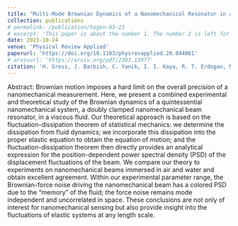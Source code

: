 ```yaml
---
title: "Multi-Mode Brownian Dynamics of a Nanomechanical Resonator in a Viscous Fluid"
collection: publications
# permalink: /publication/hagen-03-23
# excerpt: 'This paper is about the number 1. The number 2 is left for future work.'
date: 2023-10-24
venue: 'Physical Review Applied'
paperurl: 'https://doi.org/10.1103/physrevapplied.20.044061'
# arxivurl: 'https://arxiv.org/pdf/2303.13977'
citation: 'H. Gress, J. Barbish, C. Yanik, I. I. Kaya, R. T. Erdogan, M. S. Hanay, M. Gonzalez, O. Svitelskiy, M. R. Paul, and K. L. Ekinci, “Multi-mode Brownian Dynamics of a Nanomechanical Resonator in a Viscous Fluid," <i>Physical Review Applied</i>, vol. 20, no. 4, p. 044061, Oct. 2023.'
---
```


Abstract: Brownian motion imposes a hard limit on the overall precision of a nanomechanical measurement. Here, we present a combined experimental and theoretical study of the Brownian dynamics of a quintessential nanomechanical system, a doubly clamped nanomechanical beam resonator, in a viscous fluid. Our theoretical approach is based on the fluctuation-dissipation theorem of statistical mechanics: we determine the dissipation from fluid dynamics; we incorporate this dissipation into the proper elastic equation to obtain the equation of motion; and the fluctuation-dissipation theorem then directly provides an analytical expression for the position-dependent power spectral density (PSD) of the displacement fluctuations of the beam. We compare our theory to experiments on nanomechanical beams immersed in air and water and obtain excellent agreement. Within our experimental parameter range, the Brownian-force noise driving the nanomechanical beam has a colored PSD due to the “memory” of the fluid; the force noise remains mode independent and uncorrelated in space. These conclusions are not only of interest for nanomechanical sensing but also provide insight into the fluctuations of elastic systems at any length scale.